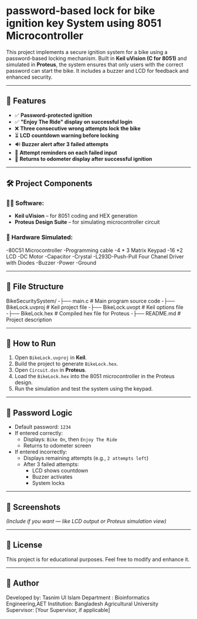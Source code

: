 # password-based lock for bike ignition key System using 8051 Microcontroller



This project implements a secure ignition system for a bike using a password-based locking mechanism. Built in **Keil uVision (C for 8051)** and simulated in **Proteus**, the system ensures that only users with the correct password can start the bike. It includes a buzzer and LCD for feedback and enhanced security.

---

## 🚀 Features

- ✅ **Password-protected ignition**
- ✅ **"Enjoy The Ride" display on successful login**
- ❌ **Three consecutive wrong attempts lock the bike**
- ⏳ **LCD countdown warning before locking**
- 🔊 **Buzzer alert after 3 failed attempts**
- 💬 **Attempt reminders on each failed input**
- 🔁 **Returns to odometer display after successful ignition**

---

## 🛠️ Project Components

### 👨‍💻 Software:
- **Keil uVision** – for 8051 coding and HEX generation
- **Proteus Design Suite** – for simulating microcontroller circuit

### 🧩 Hardware Simulated:
  -80C51 Microcontroller
  -Programming cable
  -4 * 3 Matrix Keypad
  -16 *2 LCD
  -DC Motor
  -Capacitor
  -Crystal
  -L293D-Push-Pull Four Chanel Driver with Diodes
  -Buzzer
  -Power
  -Ground

---

## 📁 File Structure
  BikeSecuritySystem/
  -├── main.c # Main program source code
  -├── BikeLock.uvproj # Keil project file
  -├── BikeLock.uvopt # Keil options file
  -├── BikeLock.hex # Compiled hex file for Proteus
  -├── README.md # Project description

  
---

## 🔧 How to Run

1. Open `BikeLock.uvproj` in **Keil**.
2. Build the project to generate `BikeLock.hex`.
3. Open `Circuit.dsn` in **Proteus**.
4. Load the `BikeLock.hex` into the 8051 microcontroller in the Proteus design.
5. Run the simulation and test the system using the keypad.

---

## 📝 Password Logic

- Default password: `1234`
- If entered correctly:
  - Displays: `Bike On`, then `Enjoy The Ride`
  - Returns to odometer screen
- If entered incorrectly:
  - Displays remaining attempts (e.g., `2 attempts left`)
  - After 3 failed attempts:
    - LCD shows countdown
    - Buzzer activates
    - System locks

---

## 📸 Screenshots

*(Include if you want — like LCD output or Proteus simulation view)*

---

## 📜 License

This project is for educational purposes. Feel free to modify and enhance it.

---

## 👤 Author

Developed by: Tasnim Ul Islam
Department : Bioinformatics Engineering,AET
Institution: Bangladesh Agricultural University  
Supervisor: [Your Supervisor, if applicable]


